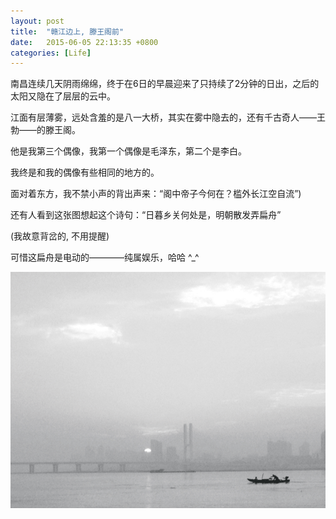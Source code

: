 ```yaml
---
layout: post
title:  "赣江边上, 滕王阁前"
date:   2015-06-05 22:13:35 +0800
categories: [Life]
---
```


南昌连续几天阴雨绵绵，终于在6日的早晨迎来了只持续了2分钟的日出，之后的太阳又隐在了层层的云中。

江面有层薄雾，远处含羞的是八一大桥，其实在雾中隐去的，还有千古奇人——王勃——的滕王阁。

他是我第三个偶像，我第一个偶像是毛泽东，第二个是李白。

我终是和我的偶像有些相同的地方的。

面对着东方，我不禁小声的背出声来：“阁中帝子今何在？槛外长江空自流”)

还有人看到这张图想起这个诗句：“日暮乡关何处是，明朝散发弄扁舟”

(我故意背岔的, 不用提醒)

可惜这扁舟是电动的————纯属娱乐，哈哈 ^_^

![赣江](/static/img/2015/ganjiang.png "赣江边上")


